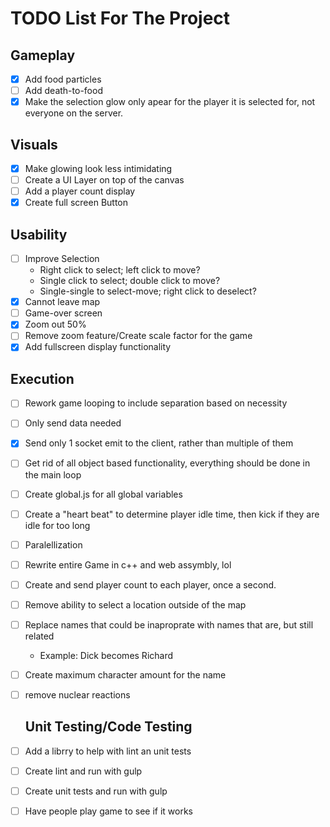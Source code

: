 # TODO List For The Project

## Gameplay

- [x] Add food particles
- [ ] Add death-to-food
- [x] Make the selection glow only apear for the player it is selected for, not everyone on the server.

## Visuals

- [x] Make glowing look less intimidating
- [ ] Create a UI Layer on top of the canvas
- [ ] Add a player count display
- [x] Create full screen Button

## Usability

- [ ] Improve Selection
    - Right click to select; left click to move?
    - Single click to select; double click to move?
    - Single-single to select-move; right click to deselect?
- [x] Cannot leave map
- [ ] Game-over screen
- [x] Zoom out 50%
- [ ] Remove zoom feature/Create scale factor for the game
- [x] Add fullscreen display functionality
  
## Execution

- [ ] Rework game looping to include separation based on necessity
- [ ] Only send data needed
- [x] Send only 1 socket emit to the client, rather than multiple of them
- [ ] Get rid of all object based functionality, everything should be done in the main loop
- [ ] Create global.js for all global variables
- [ ] Create a "heart beat" to determine player idle time, then kick if they are idle for too long
- [ ] Paralellization
- [ ] Rewrite entire Game in c++ and web assymbly, lol
- [ ] Create and send player count to each player, once a second. 
- [ ] Remove ability to select a location outside of the map
- [ ] Replace names that could be inaproprate with names that are, but still related
    -  Example: Dick becomes Richard
- [ ] Create maximum character amount for the name
- [ ] remove nuclear reactions
  

  ## Unit Testing/Code Testing 

- [ ] Add a librry to help with lint an unit tests
- [ ] Create lint and run with gulp
- [ ] Create unit tests and run with gulp
- [ ] Have people play game to see if it works


